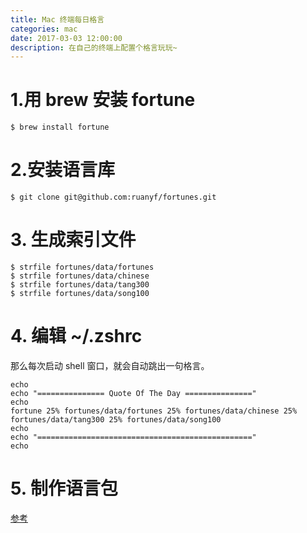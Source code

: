 ```yaml
---
title: Mac 终端每日格言
categories: mac
date: 2017-03-03 12:00:00
description: 在自己的终端上配置个格言玩玩~
---
```


# 1.用 brew 安装 fortune

```shell
$ brew install fortune
```

# 2.安装语言库

```shell
$ git clone git@github.com:ruanyf/fortunes.git
```

# 3. 生成索引文件

```shell
$ strfile fortunes/data/fortunes
$ strfile fortunes/data/chinese
$ strfile fortunes/data/tang300
$ strfile fortunes/data/song100
```


# 4. 编辑 **~/.zshrc** 
那么每次启动 shell 窗口，就会自动跳出一句格言。

```shell
echo
echo "=============== Quote Of The Day ==============="
echo
fortune 25% fortunes/data/fortunes 25% fortunes/data/chinese 25% fortunes/data/tang300 25% fortunes/data/song100
echo
echo "================================================"
echo
```

# 5. 制作语言包
[参考](http://www.ruanyifeng.com/blog/2015/04/fortune.html)

